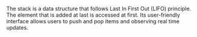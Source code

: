 The stack is a data structure that follows Last In First Out (LIFO) principle. The element that is added at last is accessed at first.
Its user-friendly interface allows users to push and pop items and observing real time updates.
